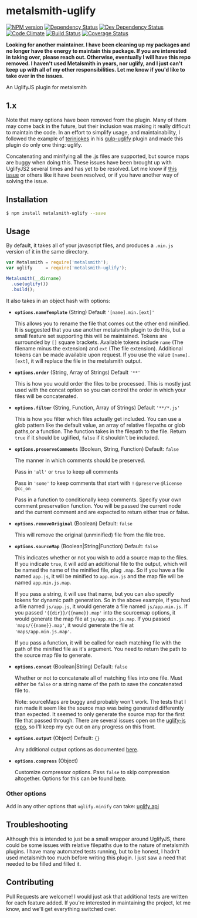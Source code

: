 # metalsmith-uglify

[![NPM version](http://img.shields.io/npm/v/metalsmith-uglify.svg)](https://www.npmjs.org/package/metalsmith-uglify)
[![Dependency Status](http://img.shields.io/david/ksmithut/metalsmith-uglify.svg)](https://gemnasium.com/ksmithut/metalsmith-uglify)
[![Dev Dependency Status](http://img.shields.io/david/dev/ksmithut/metalsmith-uglify.svg)](https://gemnasium.com/ksmithut/metalsmith-uglify)
[![Code Climate](http://img.shields.io/codeclimate/github/ksmithut/metalsmith-uglify.svg)](https://codeclimate.com/github/ksmithut/metalsmith-uglify)
[![Build Status](http://img.shields.io/travis/ksmithut/metalsmith-uglify.svg)](https://travis-ci.org/ksmithut/metalsmith-uglify)
[![Coverage Status](http://img.shields.io/coveralls/ksmithut/metalsmith-uglify.svg)](https://coveralls.io/r/ksmithut/metalsmith-uglify)

**Looking for another maintainer. I have been cleaning up my packages and no
longer have the energy to maintain this package. If you are interested in
taking over, please reach out. Otherwise, eventually I will have this repo
removed. I haven't used Metalsmith in years, nor uglify, and I just can't keep
up with all of my other responsibilities. Let me know if you'd like to take over
in the issues.**

An UglifyJS plugin for metalsmith

## 1.x

Note that many options have been removed from the plugin. Many of them may come
back in the future, but their inclusion was making it really difficult to
maintain the code. In an effort to simplify usage, and maintainability, I
followed the example of [terinjokes](https://github.com/terinjokes/) in his
[gulp-uglify](https://github.com/terinjokes/gulp-uglify) plugin and made this
plugin do only one thing: uglify.

Concatenating and minifying all the .js files are supported, but source maps are
buggy when doing this. These issues have been brought up with UglifyJS2 several
times and has yet to be resolved. Let me know if [this issue](https://github.com/mishoo/UglifyJS2/issues/581)
or others like it have been resolved, or if you have another way of solving the
issue.

## Installation

```bash
$ npm install metalsmith-uglify --save
```

## Usage

By default, it takes all of your javascript files, and produces a `.min.js`
version of it in the same directory.

```javascript
var Metalsmith = require('metalsmith');
var uglify     = require('metalsmith-uglify');

Metalsmith(__dirname)
  .use(uglify())
  .build();

```

It also takes in an object hash with options:

- **`options.nameTemplate`** (String) Default `'[name].min.[ext]'`

  This allows you to rename the file that comes out the other end minified. It
  is suggested that you use another metalsmith plugin to do this, but a small
  feature set supporting this will be maintained. Tokens are surrounded by `[]`
  square brackets. Available tokens include `name` (The filename minus the
  extension) and `ext` (The file extension). Additional tokens can be made
  available upon request. If you use the value `[name].[ext]`, it will replace
  the file in the metalsmith output.

- **`options.order`** (String, Array of Strings) Default `'**'`

  This is how you would order the files to be processed. This is mostly just
  used with the concat option so you can control the order in which your files
  will be concatenated.

- **`options.filter`** (String, Function, Array of Strings) Default `'**/*.js'`

  This is how you filter which files actually get included. You can use a glob
  pattern like the default value, an array of relative filepaths or glob
  paths,or a function. The function takes in the filepath to the file. Return
  `true` if it should be uglified, `false` if it shouldn't be included.

- **`options.preserveComments`** (Boolean, String, Function) Default: `false`

  The manner in which comments should be preserved.

  Pass in `'all'` or `true` to keep all comments

  Pass in `'some'` to keep comments that start with `!` `@preserve` `@license`
  `@cc_on`

  Pass in a function to conditionally keep comments. Specify your own comment
  preservation function. You will be passed the current node and the current
  comment and are expected to return either true or false.

- **`options.removeOriginal`** (Boolean) Default: `false`

  This will remove the original (unminified) file from the file tree.

- **`options.sourceMap`** (Boolean|String|Function) Default: `false`

  This indicates whether or not you wish to add a source map to the files. If
  you indicate `true`, it will add an additional file to the output, which will
  be named the name of the minified file, plug `.map`. So if you have a file
  named `app.js`, it will be minified to `app.min.js` and the map file will be
  named `app.min.js.map`.

  If you pass a string, it will use that name, but you can also specify tokens
  for dynamic path generation. So in the above example, if you had a file named
  `js/app.js`, it would generate a file named `js/app.min.js`. If you passed
  `'{{dir}}/{{name}}.map'` into the sourcemap options, it would generate the map
  file at `js/app.min.js.map`. If you passed `'maps/{{name}}.map'`, it
  would generate the file at `'maps/app.min.js.map'`.

  If you pass a function, it will be called for each matching file with the path
  of the minified file as it's argument. You need to return the path to the
  source map file to generate.

- **`options.concat`** (Boolean|String) Default: `false`

  Whether or not to concatenate all of matching files into one file. Must either
  be `false` or a string name of the path to save the concatenated file to.

  Note: sourceMaps are buggy and probably won't work. The tests that I ran made
  it seem like the source map was being generated differently than expected. It
  seemed to only generate the source map for the first file that passed through.
  There are several issues open on the [uglify-js repo](https://github.com/mishoo/UglifyJS2),
  so I'll keep my eye out on any progress on this front.

- **`options.output`** (Object) Default: `{}`

  Any additional output options as documented
  [here](http://lisperator.net/uglifyjs/codegen).

- **`options.compress`** (Object)

  Customize compressor options. Pass `false` to skip compression altogether.
  Options for this can be found [here](http://lisperator.net/uglifyjs/compress).

### Other options

Add in any other options that `uglify.minify` can take:
[uglify api](https://github.com/mishoo/UglifyJS2)

## Troubleshooting

Although this is intended to just be a small wrapper around UglifyJS, there
could be some issues with relative filepaths due to the nature of metalsmith
plugins. I have many automated tests running, but to be honest, I hadn't used
metalsmith too much before writing this plugin. I just saw a need that needed
to be filled and filled it.

## Contributing

Pull Requests are welcome! I would just ask that additional tests are written
for each feature added. If you're interested in maintaining the project, let me
know, and we'll get everything switched over.
